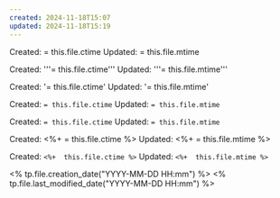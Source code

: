 ```yaml
---
created: 2024-11-18T15:07
updated: 2024-11-18T15:19
---
```


Created:  = this.file.ctime
Updated: = this.file.mtime

Created:  '''= this.file.ctime'''
Updated: '''= this.file.mtime'''

Created:  '= this.file.ctime'
Updated: '= this.file.mtime'


Created:  ``= this.file.ctime``
Updated: ``= this.file.mtime``

Created: `= this.file.ctime`
Updated: `= this.file.mtime`



Created: <%+ = this.file.ctime %>
Updated: <%+ = this.file.mtime %>



Created: `<%+  this.file.ctime %>`
Updated: `<%+  this.file.mtime %>`


<% tp.file.creation_date("YYYY-MM-DD HH:mm") %>
<% tp.file.last_modified_date("YYYY-MM-DD HH:mm") %>